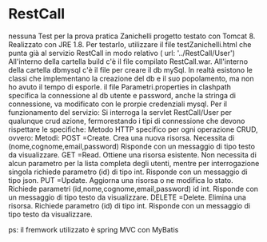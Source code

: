 # RestCall
nessuna
Test per la prova pratica Zanichelli
progetto testato con Tomcat 8.
Realizzato con JRE 1.8.
Per testarlo, utilizzare il file testZanichelli.html che punta già al servizio RestCall in modo relativo ( url: '../RestCall/User')
All'interno della cartella build c'è il file compilato RestCall.war.
All'interno della cartella dbmysql c'è il file per creare il db mySql. In realtà esistono le classi che implementano la creazione del db e il suo popolamento, ma non ho avuto il tempo di esporle.
il file Parametri.properties in clashpath specifica la connessione al db utente e password, anche la stringa di connessione, va modificato con le prorpie credenziali mysql.
Per il funzionamento del servizio:
Si interroga la servlet RestCall/User per qualunque crud azione, fermorestando i tipi di connessione che devono rispettare le specifiche:
Metodo HTTP	specifico per ogni operazione CRUD, ovvero:
Metodi:
POST	=Create.	Crea una nuova risorsa. Necessita di (nome,cognome,email,password)
  Risponde con un messaggio di tipo testo da visualizzare.
GET	=Read.	Ottiene una risorsa esistente. Non necessita di alcun parametro per la lista completa degli utenti, mentre per interrogazione   singola richiede parametro (id) di tipo int. Risponde con un messaggio di tipo json.
PUT	=Update.	Aggiorna una risorsa o ne modifica lo stato. Richiede parametri (id,nome,cognome,email,password) id int.
  Risponde con un messaggio di tipo testo da visualizzare.
DELETE	=Delete.	Elimina una risorsa. Richiede parametro (id) di tipo int.
  Risponde con un messaggio di tipo testo da visualizzare.


ps: il fremwork utilizzato è spring MVC con MyBatis
